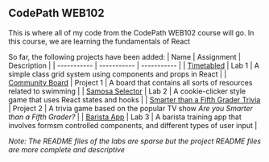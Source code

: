 ## CodePath WEB102

This is where all of my code from the CodePath WEB102 course will go. In this course, we are learning the fundamentals of React

So far, the following projects have been added:
| Name      | Assignment | Description |
| ----------- | ----------- | ----------- |
| [Timetabled](https://github.com/adikoul04/CodePath_WEB102/tree/main/timetabled) | Lab 1 | A simple class grid system using components and props in React |
| [Community Board](https://github.com/adikoul04/CodePath_WEB102/tree/main/community_board) | Project 1 | A board that contains all sorts of resources related to swimming |
| [Samosa Selector](https://github.com/adikoul04/CodePath_WEB102/tree/main/samosa-selector) | Lab 2 | A cookie-clicker style game that uses React states and hooks |
| [Smarter than a Fifth Grader Trivia](https://github.com/adikoul04/CodePath_WEB102/tree/main/smarter-than-fifth-grader-trivia) | Project 2 | A trivia game based on the popular TV show *Are you Smarter than a Fifth Grader?* |
| [Barista App](https://github.com/adikoul04/CodePath_WEB102/tree/main/barista-app) | Lab 3 | A barista training app that involves formsm controlled components, and different types of user input |

*Note: The README files of the labs are sparse but the project README files are more complete and descriptive*
